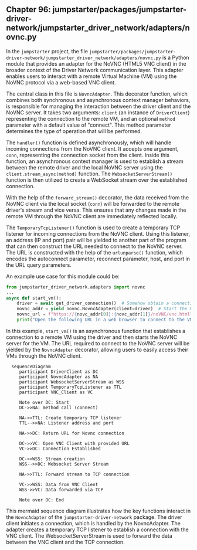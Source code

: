 ## Chapter 96: jumpstarter/packages/jumpstarter-driver-network/jumpstarter_driver_network/adapters/novnc.py

 In the `jumpstarter` project, the file `jumpstarter/packages/jumpstarter-driver-network/jumpstarter_driver_network/adapters/novnc.py` is a Python module that provides an adapter for the NoVNC (HTML5 VNC client) in the broader context of the Driver Network communication layer. This adapter enables users to interact with a remote Virtual Machine (VM) using the NoVNC protocol via a web-based VNC client.

   The central class in this file is `NovncAdapter`. This decorator function, which combines both synchronous and asynchronous context manager behaviors, is responsible for managing the interaction between the driver client and the NoVNC server. It takes two arguments: `client` (an instance of `DriverClient`) representing the connection to the remote VM, and an optional `method` parameter with a default value of "connect". This method parameter determines the type of operation that will be performed.

   The `handler()` function is defined asynchronously, which will handle incoming connections from the NoVNC client. It accepts one argument, `conn`, representing the connection socket from the client. Inside this function, an asynchronous context manager is used to establish a stream between the remote driver and the local NoVNC server using the `client.stream_async(method)` function. The `WebsocketServerStream()` function is then utilized to create a WebSocket stream over the established connection.

   With the help of the `forward_stream()` decorator, the data received from the NoVNC client via the local socket (`conn`) will be forwarded to the remote driver's stream and vice versa. This ensures that any changes made in the remote VM through the NoVNC client are immediately reflected locally.

   The `TemporaryTcpListener()` function is used to create a temporary TCP listener for incoming connections from the NoVNC client. Using this listener, an address (IP and port) pair will be yielded to another part of the program that can then construct the URL needed to connect to the NoVNC server. The URL is constructed with the help of the `urlunparse()` function, which encodes the autoconnect parameter, reconnect parameter, host, and port in the URL query parameters.

   An example use case for this module could be:

   ```python
   from jumpstarter_driver_network.adapters import novnc
   ...
   async def start_vm():
       driver = await get_driver_connection()  # Somehow obtain a connection to the remote VM
       novnc_addr = yield novnc.NovncAdapter(client=driver)  # Start the NoVNC server for the VM
       novnc_url = f"https://{novc_addr[0]}:{novc_addr[1]}/noVNC/vnc.html"
       print("Open the following URL in a web browser to connect to the VM: ", novnc_url)
   ```

   In this example, `start_vm()` is an asynchronous function that establishes a connection to a remote VM using the driver and then starts the NoVNC server for the VM. The URL required to connect to the NoVNC server will be yielded by the `NovncAdapter` decorator, allowing users to easily access their VMs through the NoVNC client.

 ```mermaid
   sequenceDiagram
      participant DriverClient as DC
      participant NovncAdapter as NA
      participant WebsocketServerStream as WSS
      participant TemporaryTcpListener as TTL
      participant VNC_Client as VC

      Note over DC: Start
      DC->>NA: method call (connect)

      NA->>TTL: Create temporary TCP listener
      TTL-->>NA: Listener address and port

      NA->>DC: Return URL for Novnc connection

      DC->>VC: Open VNC Client with provided URL
      VC->>DC: Connection Established

      DC->>WSS: Stream creation
      WSS-->>DC: Websocket Server Stream

      NA->>TTL: Forward stream to TCP connection

      VC->>WSS: Data from VNC Client
      WSS->>VC: Data forwarded via TCP

      Note over DC: End
   ```

This mermaid sequence diagram illustrates how the key functions interact in the `NovncAdapter` of the `jumpstarter-driver-network` package. The driver client initiates a connection, which is handled by the NovncAdapter. The adapter creates a temporary TCP listener to establish a connection with the VNC client. The WebsocketServerStream is used to forward the data between the VNC client and the TCP connection.